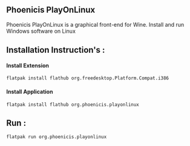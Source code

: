 
## Phoenicis PlayOnLinux

Phoenicis PlayOnLinux is a graphical front-end for Wine.
Install and run Windows software on Linux


## Installation Instruction's :

#### Install Extension
```
flatpak install flathub org.freedesktop.Platform.Compat.i386
```

#### Install Application
```
flatpak install flathub org.phoenicis.playonlinux
```

## Run :
```
flatpak run org.phoenicis.playonlinux
```
